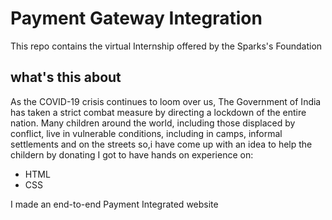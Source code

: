 # Payment Gateway Integration
This repo contains the virtual Internship offered by the Sparks's Foundation
## what's this about
As the COVID-19 crisis continues to loom over us, The Government of India has taken a strict combat measure by directing a lockdown of the entire nation.
Many children around the world, including those displaced by conflict, live in vulnerable conditions, including in camps, informal settlements and on the streets
so,i have come up with an idea to help the childern by donating
I got to have hands on experience on:

* HTML
* CSS

I made an end-to-end Payment Integrated website
